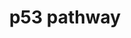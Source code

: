 ---
annotations:
- id: PW:0000718
  parent: regulatory pathway
  type: Pathway Ontology
  value: p53 signaling pathway
authors:
- Kevinhermans1987
- MartijnVanIersel
- Khanspers
- MaintBot
- Ddigles
- Mkutmon
- Eweitz
citedin:
- link: PMC7645421
  title: Unraveling the blood transcriptome after real-life exposure of Wistar-rats
    to PM2.5, PM1 and water-soluble metals in the ambient air (2020)
communities: []
description: 'p53 (also known as protein 53 or tumor protein 53), is a transcription
  factor which in humans is encoded by the TP53 gene. p53 is important in multicellular
  organisms, where it regulates the cell cycle and thus functions as a tumor suppressor
  that is involved in preventing cancer. As such, p53 has been described as "the guardian
  of the genome," "the guardian angel gene," and the "master watchman," referring
  to its role in conserving stability by preventing genome mutation.  '
last-edited: 2024-02-22
ndex: null
organisms:
- Rattus norvegicus
redirect_from:
- /index.php/Pathway:WP655
- /instance/WP655
- /instance/WP655_r128741
revision: r128741
schema-jsonld:
- '@context': https://schema.org/
  '@id': https://wikipathways.github.io/pathways/WP655.html
  '@type': Dataset
  creator:
    '@type': Organization
    name: WikiPathways
  description: 'p53 (also known as protein 53 or tumor protein 53), is a transcription
    factor which in humans is encoded by the TP53 gene. p53 is important in multicellular
    organisms, where it regulates the cell cycle and thus functions as a tumor suppressor
    that is involved in preventing cancer. As such, p53 has been described as "the
    guardian of the genome," "the guardian angel gene," and the "master watchman,"
    referring to its role in conserving stability by preventing genome mutation.  '
  keywords:
  - 14-3-3-σ
  - ATR
  - Adgrb1
  - Apaf-1
  - Atm
  - B99
  - Bax
  - Bid
  - Casp3
  - Casp8
  - Casp9
  - Cdc2a
  - Cdk2
  - Cdk4/6
  - Chek1
  - Chek2
  - Cyclin B
  - Cyclin E
  - Cyclin G
  - CytC
  - Fas
  - Gadd45a
  - IGF-BP3
  - Igf1
  - KAI
  - Maspin
  - Mdm-X
  - Mdm2
  - Noxa
  - PAG608
  - PAI
  - PERP
  - PIRH-2
  - Pigs
  - Pten
  - Rprm
  - Sestrins
  - Siah
  - Siah1a
  - Tsc2
  - Wip1
  - p14ARF
  - p21
  - p53
  - p53R2
  - p73
  - scotin
  license: CC0
  name: p53 pathway
seo: CreativeWork
title: p53 pathway
wpid: WP655
---